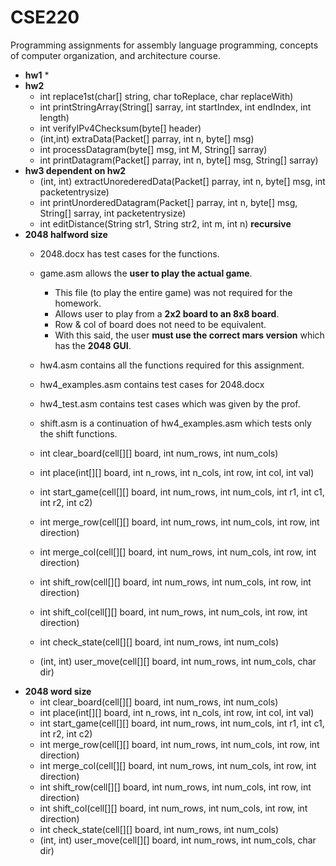 # CSE220
Programming assignments for assembly language programming,  concepts of computer organization, and architecture course.

* **hw1**
  * 
* **hw2**
  * int replace1st(char[] string, char toReplace, char replaceWith)
  * int printStringArray(String[] sarray, int startIndex, int endIndex, int length)
  * int verifyIPv4Checksum(byte[] header)
  * (int,int) extraData(Packet[] parray, int n, byte[] msg)
  * int processDatagram(byte[] msg, int M, String[] sarray)
  * int printDatagram(Packet[] parray, int n, byte[] msg, String[] sarray)
* **hw3 dependent on hw2**
  * (int, int) extractUnorederedData(Packet[] parray, int n, byte[] msg, int packetentrysize)
  * int printUnorderedDatagram(Packet[] parray, int n, byte[] msg, String[] sarray, int packetentrysize)
  * int editDistance(String str1, String str2, int m, int n) **recursive**
* **2048 halfword size**
  * 2048.docx has test cases for the functions.
  * game.asm allows the **user to play the actual game**.
    * This file (to play the entire game) was not required for the homework.
    * Allows user to play from a **2x2 board to an 8x8 board**.
    * Row & col of board does not need to be equivalent.
    * With this said, the user **must use the correct mars version** which has the **2048 GUI**.
  * hw4.asm contains all the functions required for this assignment.
  * hw4_examples.asm contains test cases for 2048.docx
  * hw4_test.asm contains test cases which was given by the prof.
  * shift.asm is a continuation of hw4_examples.asm which tests only the shift functions.
  
  * int clear_board(cell[][] board, int num_rows, int num_cols)
  * int place(int[][] board, int n_rows, int n_cols, int row, int col, int val)
  * int start_game(cell[][] board, int num_rows, int num_cols, int r1, int c1, int r2, int c2)
  * int merge_row(cell[][] board, int num_rows, int num_cols, int row, int direction)
  * int merge_col(cell[][] board, int num_rows, int num_cols, int row, int direction)
  * int shift_row(cell[][] board, int num_rows, int num_cols, int row, int direction)
  * int shift_col(cell[][] board, int num_rows, int num_cols, int row, int direction)
  * int check_state(cell[][] board, int num_rows, int num_cols)
  * (int, int) user_move(cell[][] board, int num_rows, int num_cols, char dir)
* **2048 word size**
  * int clear_board(cell[][] board, int num_rows, int num_cols)
  * int place(int[][] board, int n_rows, int n_cols, int row, int col, int val)
  * int start_game(cell[][] board, int num_rows, int num_cols, int r1, int c1, int r2, int c2)
  * int merge_row(cell[][] board, int num_rows, int num_cols, int row, int direction)
  * int merge_col(cell[][] board, int num_rows, int num_cols, int row, int direction)
  * int shift_row(cell[][] board, int num_rows, int num_cols, int row, int direction)
  * int shift_col(cell[][] board, int num_rows, int num_cols, int row, int direction)
  * int check_state(cell[][] board, int num_rows, int num_cols)
  * (int, int) user_move(cell[][] board, int num_rows, int num_cols, char dir)
